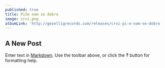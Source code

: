 ```yaml
---
published: true
title: Piše nam se dobro
image: crvi.png
albumLink: 'http://gezelligrecords.com/releases/crvi-pi-e-nam-se-dobro'
---
```

## A New Post

Enter text in [Markdown](http://daringfireball.net/projects/markdown/). Use the toolbar above, or click the **?** button for formatting help.
